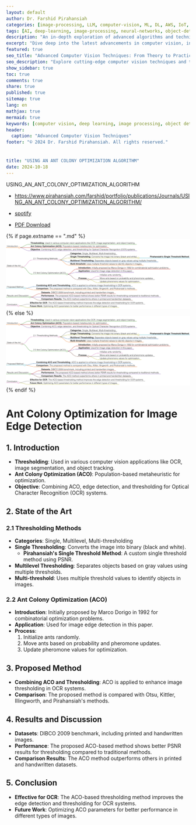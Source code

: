 ```yaml
---
layout: default
author: Dr. Farshid Pirahansiah
categories: [image-processing, LLM, computer-vision, ML, DL, AWS, IoT, Robotics, Adaptive Image Thresholding]
tags: [AI, deep-learning, image-processing, neural-networks, object-detection, ML, DL, AWS, IoT, Robotics, Adaptive Image Thresholding]
description: "An in-depth exploration of advanced algorithms and techniques in computer vision, , ML, DL, AWS, IoT, Robotics, Adaptive Image Thresholding, including real-time processing and AI integration."
excerpt: "Dive deep into the latest advancements in computer vision, including deep learning methodologies,, ML, DL, AWS, IoT, Robotics, Adaptive Image Thresholding,  real-time image processing, and their applications in modern technology."
featured: true
seo_title: "Advanced Computer Vision Techniques: From Theory to Practice, , ML, DL, AWS, IoT, Robotics, Adaptive Image Thresholding"
seo_description: "Explore cutting-edge computer vision techniques and their applications in modern technology, including deep learning and real-time processing., ML, DL, AWS, IoT, Robotics, Adaptive Image Thresholding"
show_sidebar: true
toc: true
comments: true
share: true
published: true
sitemap: true
lang: en
mathjax: true
mermaid: true
keywords: [computer vision, deep learning, image processing, object detection, neural networks, AI, ML, DL, AWS, IoT, Robotics, Adaptive Image Thresholding]
header:
  caption: "Advanced Computer Vision Techniques"
footer: "© 2024 Dr. Farshid Pirahansiah. All rights reserved."


title: "USING AN ANT COLONY OPTIMIZATION ALGORITHM"
date: 2024-10-18
---
```

USING_AN_ANT_COLONY_OPTIMIZATION_ALGORITHM

- https://www.pirahansiah.com/farshid/portfolio/publications/Journals/USING_AN_ANT_COLONY_OPTIMIZATION_ALGORITHM/

- [spotify](https://podcasters.spotify.com/pod/show/pirahansiah/episodes/USING_AN_ANT_COLONY_OPTIMIZATION_ALGORITHM-e2prlrn)

- [PDF Download](http://www.jatit.org/volumes/Vol95No21/1Vol95No21.pdf)


{% if page.extname == ".md" %}
  ![USING AN ANT COLONY OPTIMIZATION ALGORITHM](/farshid/portfolio/publications/Journals/USING_AN_ANT_COLONY_OPTIMIZATION_ALGORITHM.png)
{% else %}
  <img src="/farshid/portfolio/publications/Journals/USING_AN_ANT_COLONY_OPTIMIZATION_ALGORITHM.png" alt="USING AN ANT COLONY OPTIMIZATION ALGORITHM" style="max-width: 100%; height: auto;">
{% endif %}


# Ant Colony Optimization for Image Edge Detection

## 1. Introduction
- **Thresholding**: Used in various computer vision applications like OCR, image segmentation, and object tracking.
- **Ant Colony Optimization (ACO)**: Population-based metaheuristic for optimization.
- **Objective**: Combining ACO, edge detection, and thresholding for Optical Character Recognition (OCR) systems.

## 2. State of the Art
### 2.1 Thresholding Methods
- **Categories**: Single, Multilevel, Multi-thresholding
- **Single Thresholding**: Converts the image into binary (black and white).
  - **Pirahansiah's Single Threshold Method**: A custom single threshold method using PSNR.
- **Multilevel Thresholding**: Separates objects based on gray values using multiple thresholds.
- **Multi-threshold**: Uses multiple threshold values to identify objects in images.

### 2.2 Ant Colony Optimization (ACO)
- **Introduction**: Initially proposed by Marco Dorigo in 1992 for combinatorial optimization problems.
- **Application**: Used for image edge detection in this paper.
- **Process**:
  1. Initialize ants randomly.
  2. Move ants based on probability and pheromone updates.
  3. Update pheromone values for optimization.
  
## 3. Proposed Method
- **Combining ACO and Thresholding**: ACO is applied to enhance image thresholding in OCR systems.
- **Comparison**: The proposed method is compared with Otsu, Kittler, Illingworth, and Pirahansiah's methods.

## 4. Results and Discussion
- **Datasets**: DIBCO 2009 benchmark, including printed and handwritten images.
- **Performance**: The proposed ACO-based method shows better PSNR results for thresholding compared to traditional methods.
- **Comparison Results**: The ACO method outperforms others in printed and handwritten datasets.

## 5. Conclusion
- **Effective for OCR**: The ACO-based thresholding method improves the edge detection and thresholding for OCR systems.
- **Future Work**: Optimizing ACO parameters for better performance in different types of images.